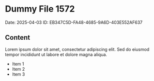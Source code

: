 # Dummy File 1572

Date: 2025-04-03
ID: EB347C5D-FA48-4685-9A6D-403E552AF637

## Content

Lorem ipsum dolor sit amet, consectetur adipiscing elit.
Sed do eiusmod tempor incididunt ut labore et dolore magna aliqua.

* Item 1
* Item 2
* Item 3
